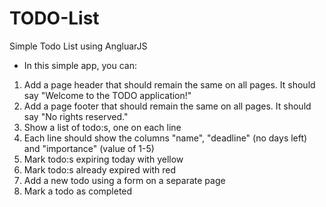 # TODO-List
Simple Todo List using AngluarJS

* In this simple app, you can:
1. Add a page header that should remain the same on all pages. It should say "Welcome to the TODO application!"
2. Add a page footer that should remain the same on all pages. It should say "No rights reserved."
3. Show a list of todo:s, one on each line
4. Each line should show the columns "name", "deadline" (no days left) and "importance" (value of 1-5)
5. Mark todo:s expiring today with yellow
6. Mark todo:s already expired with red
7. Add a new todo using a form on a separate page
8. Mark a todo as completed
